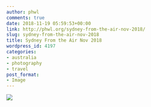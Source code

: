 ```yaml
---
author: phwl
comments: true
date: 2018-11-19 05:59:53+00:00
link: http://phwl.org/sydney-from-the-air-nov-2018/
slug: sydney-from-the-air-nov-2018
title: Sydney From the Air Nov 2018
wordpress_id: 4197
categories:
- australia
- photography
- travel
post_format:
- Image
---
```


[![](http://phwl.org/wp-content/uploads/2018/11/sydney-aerialnov18.jpg)](http://phwl.org/wp-content/uploads/2018/11/sydney-aerialnov18.jpg)
